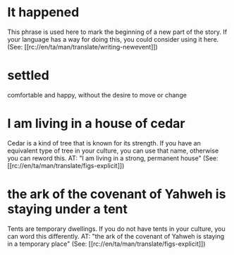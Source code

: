 # It happened

This phrase is used here to mark the beginning of a new part of the story. If your language has a way for doing this, you could consider using it here. (See: [[rc://en/ta/man/translate/writing-newevent]])

# settled

comfortable and happy, without the desire to move or change

# I am living in a house of cedar

Cedar is a kind of tree that is known for its strength. If you have an equivalent type of tree in your culture, you can use that name, otherwise you can reword this. AT: "I am living in a strong, permanent house" (See: [[rc://en/ta/man/translate/figs-explicit]])

# the ark of the covenant of Yahweh is staying under a tent

Tents are temporary dwellings. If you do not have tents in your culture, you can word this differently. AT: "the ark of the covenant of Yahweh is staying in a temporary place" (See: [[rc://en/ta/man/translate/figs-explicit]])

